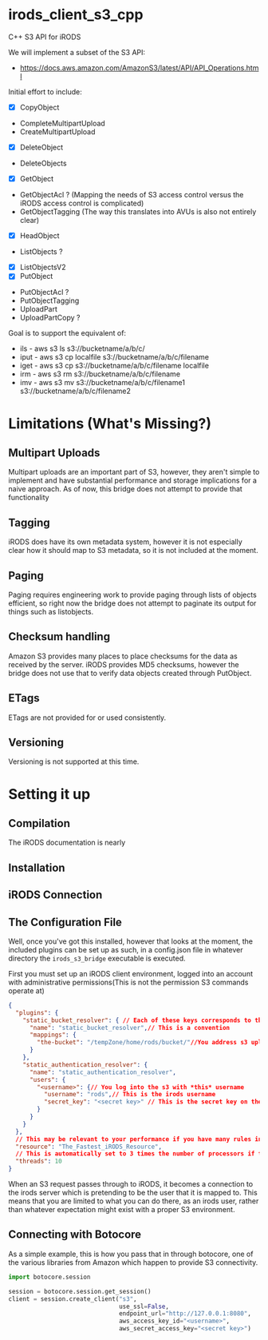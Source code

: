 # irods_client_s3_cpp
C++ S3 API for iRODS

We will implement a subset of the S3 API:
  - https://docs.aws.amazon.com/AmazonS3/latest/API/API_Operations.html

Initial effort to include:
  - [x] CopyObject
  - CompleteMultipartUpload
  - CreateMultipartUpload
  - [x] DeleteObject
  - DeleteObjects
  - [x] GetObject
  - GetObjectAcl ? (Mapping the needs of S3 access control versus the iRODS access control is complicated)
  - GetObjectTagging (The way this translates into AVUs is also not entirely clear)
  - [x] HeadObject
  - ListObjects ?
  - [x] ListObjectsV2
  - [x] PutObject
  - PutObjectAcl ?
  - PutObjectTagging
  - UploadPart
  - UploadPartCopy ?

Goal is to support the equivalent of:
 - ils - aws s3 ls s3://bucketname/a/b/c/
 - iput - aws s3 cp localfile s3://bucketname/a/b/c/filename
 - iget - aws s3 cp s3://bucketname/a/b/c/filename localfile
 - irm - aws s3 rm s3://bucketname/a/b/c/filename
 - imv - aws s3 mv s3://bucketname/a/b/c/filename1 s3://bucketname/a/b/c/filename2

# Limitations (What's Missing?)

## Multipart Uploads

Multipart uploads are an important part of S3, however, they aren't simple to implement and have substantial performance
and storage implications for a naive approach. As of now, this bridge does not attempt to provide that functionality

## Tagging

iRODS does have its own metadata system, however it is not especially clear how it should map to S3 metadata, so it is not
included at the moment.

## Paging

Paging requires engineering work to provide paging through lists of objects efficient, so right now the bridge does not
attempt to paginate its output for things such as listobjects.

## Checksum handling

Amazon S3 provides many places to place checksums for the data as received by the server. iRODS provides MD5 checksums, 
however the bridge does not use that to verify data objects created through PutObject.

## ETags

ETags are not provided for or used consistently.

## Versioning

Versioning is not supported at this time.

# Setting it up <a id="Interesting_Part"/>

## Compilation

The iRODS documentation is nearly

## Installation

## iRODS Connection

## The Configuration File

Well, once you've got this installed, however that looks at the moment,
the included plugins can be set up as such, in a config.json file in whatever
directory the `irods_s3_bridge` executable is executed.

First you must set up an iRODS client environment, logged into an account
with administrative permissions(This is not the permission S3 commands operate at)

```json
{
  "plugins": {
    "static_bucket_resolver": { // Each of these keys corresponds to the plugin's .so file name, minus the 'lib'-prefix
      "name": "static_bucket_resolver",// This is a convention
      "mappings": {
        "the-bucket": "/tempZone/home/rods/bucket/"//You address s3 uploads to the 'the-bucket' bucket
      }
    },
    "static_authentication_resolver": {
      "name": "static_authentication_resolver",
      "users": {
        "<username>": {// You log into the s3 with *this* username
          "username": "rods",// This is the irods username
          "secret_key": "<secret key>" // This is the secret key on the s3 side
        }
      }
    }
  },
  // This may be relevant to your performance if you have many rules in your iRODS installation
  "resource": "The_Fastest_iRODS_Resource",
  // This is automatically set to 3 times the number of processors if this value is not specified.
  "threads": 10
}
```

When an S3 request passes through to iRODS, it becomes a connection to the
irods server which is pretending to be the user that it is mapped to.
This means that you are limited to what you can do there, as an irods user,
rather than whatever expectation might exist with a proper S3 environment.

## Connecting with Botocore

As a simple example, this is how you pass that in through botocore, one of the various libraries from Amazon which happen
to provide S3 connectivity.

```python
import botocore.session

session = botocore.session.get_session()
client = session.create_client("s3",
                               use_ssl=False,
                               endpoint_url="http://127.0.0.1:8080",
                               aws_access_key_id="<username>",
                               aws_secret_access_key="<secret key>")
```
